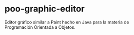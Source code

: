 # poo-graphic-editor

Editor gráfico similar a Paint hecho en Java para la materia de Programación Orientada a Objetos.
